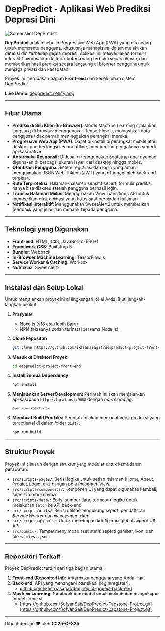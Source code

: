 # DepPredict - Aplikasi Web Prediksi Depresi Dini

![Screenshot DepPredict](https://imgur.com/a/daoxpfX)

**DepPredict** adalah sebuah Progressive Web App (PWA) yang dirancang untuk membantu pengguna, khususnya mahasiswa, dalam melakukan deteksi dini terhadap gejala depresi. Aplikasi ini menyediakan formulir interaktif berdasarkan kriteria-kriteria yang terbukti secara ilmiah, dan memberikan hasil prediksi secara langsung di browser pengguna untuk menjaga privasi dan kecepatan.

Proyek ini merupakan bagian **Front-end** dari keseluruhan sistem DepPredict.

**Live Demo:** [deppredict.netlify.app](https://deppredict.netlify.app/)

---

## Fitur Utama

-   **Prediksi di Sisi Klien (In-Browser)**: Model Machine Learning dijalankan langsung di browser menggunakan TensorFlow.js, memastikan data pengguna tidak pernah meninggalkan perangkat mereka.
-   **Progressive Web App (PWA)**: Dapat di-install di perangkat mobile atau desktop dan berfungsi secara offline, memberikan pengalaman seperti aplikasi native.
-   **Antarmuka Responsif**: Didesain menggunakan Bootstrap agar nyaman digunakan di berbagai ukuran layar, dari desktop hingga mobile.
-   **Otentikasi Pengguna**: Sistem registrasi dan login yang aman menggunakan JSON Web Tokens (JWT) yang ditangani oleh back-end terpisah.
-   **Rute Terproteksi**: Halaman-halaman sensitif seperti formulir prediksi hanya bisa diakses setelah pengguna berhasil login.
-   **Transisi Halaman Mulus**: Menggunakan View Transitions API untuk memberikan efek animasi yang halus saat berpindah halaman.
-   **Notifikasi Interaktif**: Menggunakan SweetAlert2 untuk memberikan feedback yang jelas dan menarik kepada pengguna.

---

## Teknologi yang Digunakan

-   **Front-end**: HTML, CSS, JavaScript (ES6+)
-   **Framework CSS**: Bootstrap 5
-   **Bundler**: Webpack
-   **In-Browser Machine Learning**: TensorFlow.js
-   **Service Worker & Caching**: Workbox
-   **Notifikasi**: SweetAlert2

---

## Instalasi dan Setup Lokal

Untuk menjalankan proyek ini di lingkungan lokal Anda, ikuti langkah-langkah berikut:

1.  **Prasyarat**
    -   Node.js (v18 atau lebih baru)
    -   NPM (biasanya sudah terinstal bersama Node.js)

2.  **Clone Repositori**
    ```bash
    git clone https://github.com/ikhsanasagaf/deppredict-project-front-end.git
    ```

3.  **Masuk ke Direktori Proyek**
    ```bash
    cd deppredict-project-front-end
    ```

4.  **Install Semua Dependency**
    ```bash
    npm install
    ```

5.  **Menjalankan Server Development**
    Perintah ini akan menjalankan aplikasi pada `http://localhost:9000` dengan *hot-reloading*.
    ```bash
    npm run start-dev
    ```

6.  **Membuat Build Produksi**
    Perintah ini akan membuat versi produksi yang teroptimasi di dalam folder `dist/`.
    ```bash
    npm run build
    ```

---

## Struktur Proyek

Proyek ini disusun dengan struktur yang modular untuk kemudahan perawatan:

-   `src/scripts/pages/`: Berisi logika untuk setiap halaman (Home, About, Predict, Login, dll.) dengan pola Presenter-View.
-   `src/scripts/components/`: Komponen UI yang dapat digunakan kembali, seperti tombol navbar.
-   `src/scripts/data/`: Berisi sumber data, termasuk logika untuk melakukan `fetch` ke API back-end.
-   `src/scripts/utils/`: Berisi utilitas pendukung seperti pendaftaran *Service Worker* dan manajemen token.
-   `src/scripts/globals/`: Untuk menyimpan konfigurasi global seperti URL API.
-   `src/public/`: Tempat menyimpan aset statis seperti gambar, ikon, dan file `manifest.json`.

---

## Repositori Terkait

Proyek DepPredict terdiri dari tiga bagian utama:

1.  **Front-end (Repositori Ini)**: Antarmuka pengguna yang Anda lihat.
2.  **Back-end**: API yang menangani otentikasi (login/register).
    -   [github.com/ikhsanasagaf/deppredict-project-back-end](https://github.com/ikhsanasagaf/deppredict-project-back-end)
3.  **Machine Learning**: Notebook dan model untuk melatih dan mengekspor model prediksi.
    -   [https://github.com/SofyanSaif/DepPredict-Capstone-Project.git](https://github.com/SofyanSaif/DepPredict-Capstone-Project.git)

---

Dibuat dengan ❤️ oleh **CC25-CF325**.
